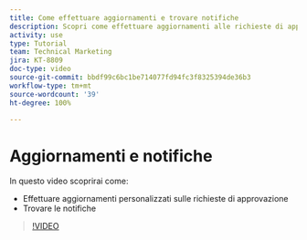 ```yaml
---
title: Come effettuare aggiornamenti e trovare notifiche
description: Scopri come effettuare aggiornamenti alle richieste di approvazione e trovare le notifiche.
activity: use
type: Tutorial
team: Technical Marketing
jira: KT-8809
doc-type: video
source-git-commit: bbdf99c6bc1be714077fd94fc3f8325394de36b3
workflow-type: tm+mt
source-wordcount: '39'
ht-degree: 100%

---
```


# Aggiornamenti e notifiche

In questo video scoprirai come:

* Effettuare aggiornamenti personalizzati sulle richieste di approvazione
* Trovare le notifiche

>[!VIDEO](https://video.tv.adobe.com/v/3440155/?quality=12&learn=on&enablevpops=1&captions=ita)

<!--
learn more URLS
Tag others on updates
Update work
-->
